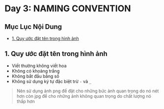 #  Day 3: NAMING CONVENTION

## Mục Lục Nội Dung

- [1. Quy ước đặt tên trong hình ảnh](#1-quy-ước-đặt-tên-trong-hình-ảnh)

## 1. Quy ước đặt tên trong hình ảnh

- Viết thường không viết hoa
- Không có khoảng trắng
- Không bắt đầu bằng số
- Không sử dụng ký tự đặc biệt trừ `-` và `_`

> Nên sử dụng ảnh png để đặt cho những bức ảnh quan trọng do nó nét hơn còn jpg để cho những ảnh không quan trọng do chất lượng nó thấp hơn

